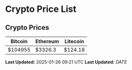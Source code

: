 # Crypto Price List

## Crypto Prices
| Bitcoin | Ethereum | Litecoin |
| ------- | -------- | -------- |
| $104955 | $3326.3 | $124.18 |
**Last Updated:** 2025-01-26 09:21 UTC
**Last Updated:** $DATE$
